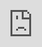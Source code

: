 <iframe src="https://www.youtube.com/embed/2xx_2XNxxfA?autoplay=1" allow='autoplay' style="position:fixed; top:0; left:0; bottom:0; right:0; width:100%; height:100%; border:none; margin:0; padding:0; overflow:hidden; z-index:999999;">
    Your browser doesn't support iframes
</iframe>
gg 10
